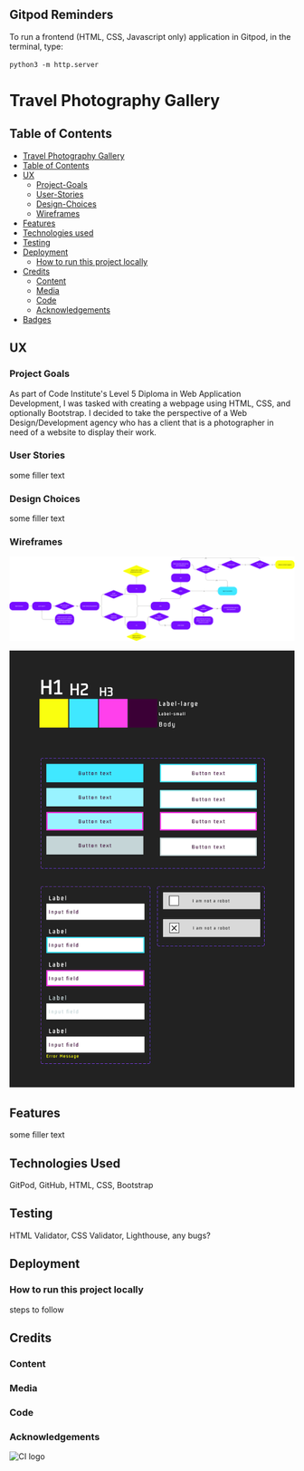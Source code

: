 ## Gitpod Reminders

To run a frontend (HTML, CSS, Javascript only) application in Gitpod, in the terminal, type:

`python3 -m http.server`

# Travel Photography Gallery 

## Table of Contents

[comment]: <> (change anything below this line. you can also use anchor tags to link)

- [Travel Photography Gallery](#travel-photography-gallery)
- [Table of Contents](#table-of-contents)
- [UX](#ux)
  - [Project-Goals](#project-goals)
  - [User-Stories](#user-stories)
  - [Design-Choices](#design-choices)
  - [Wireframes](#wireframes)
- [Features](#features)
- [Technologies used](#technologies-used)
- [Testing](#testing)
- [Deployment](#deployment)
    - [How to run this project locally](#how-to-run-this-project-locally)
- [Credits](#credits)
  - [Content](#content)
  - [Media](#media)
  - [Code](#code)
  - [Acknowledgements](#acknowledgments)
- [Badges](#badges)

## UX

### Project Goals
As part of Code Institute's Level 5 Diploma in Web Application Development, I was tasked with creating a webpage using HTML, CSS, and optionally Bootstrap. I decided to take the perspective of a Web Design/Development agency who has a client that is a photographer in need of a website to display their work. 

### User Stories
some filler text

### Design Choices
some filler text

### Wireframes

![user journey map](https://github.com/michellejanay/login-signup-form/blob/main/public/images/user-journey-map.png)

![user journey map](https://github.com/michellejanay/login-signup-form/blob/main/public/images/login-signup-design-system.png)


## Features
some filler text

## Technologies Used
GitPod, GitHub, HTML, CSS, Bootstrap

## Testing
HTML Validator, CSS Validator, Lighthouse, any bugs?

## Deployment
### How to run this project locally
steps to follow

## Credits

### Content

### Media

### Code

### Acknowledgements
![CI logo](https://codeinstitute.s3.amazonaws.com/fullstack/ci_logo_small.png)
